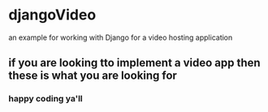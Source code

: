# djangoVideo
an example for working with Django for a video hosting application
## if you are looking tto implement a video app then these is what you are looking for
### happy coding ya'll
